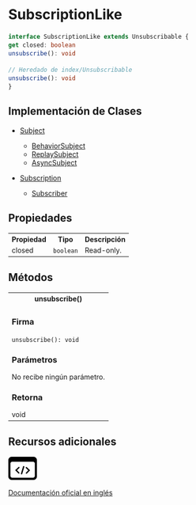 # SubscriptionLike

```typescript
interface SubscriptionLike extends Unsubscribable {
get closed: boolean
unsubscribe(): void

// Heredado de index/Unsubscribable
unsubscribe(): void
}
```

## Implementación de Clases

<ul>
    <li><a href="/api/subjects/Subject">Subject</a></li>
    <ul>
        <li><a href="/api/subjects/BehaviorSubject">BehaviorSubject</a></li>
        <li><a href="/api/subjects/ReplaySubject">ReplaySubject</a></li>
        <li><a href="/api/subjects/AsyncSubject">AsyncSubject</a></li>
    </ul>
</ul>

<ul>
    <li><a href="/api/index/Subscription">Subscription</a></li>
    <ul>
        <li><a href="/api/index/Subscriber">Subscriber</a></li>
    </ul>
</ul>

## Propiedades

<table>
<tr><th>Propiedad</th><th>Tipo</th><th>Descripción</th></tr>
<tr><td>closed</td><td><code>boolean</code></td><td>Read-only.</td></tr>
</table>

## Métodos

<table>
<tr><th>unsubscribe()</th></tr>
<tr><td>
<h3>Firma</h3>
<code>unsubscribe(): void</code>
<h3>Parámetros</h3>
No recibe ningún parámetro.

<h3>Retorna</h3>
void
</td></tr>
</table>

## Recursos adicionales

<a class="source-icon" target="_blank" href="https://github.com/ReactiveX/rxjs/blob/6.5.5/src/internal/types.ts#L31-L35">
<img src="assets/icons/source-code.png" alt="Source code">
</a>
</div>

<a target="_blank" href="https://rxjs.dev/api/index/interface/SubscriptionLike">Documentación oficial en inglés</a>
